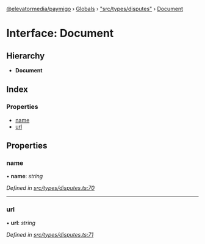 [@elevatormedia/paymigo](../README.md) › [Globals](../globals.md) › ["src/types/disputes"](../modules/_src_types_disputes_.md) › [Document](_src_types_disputes_.document.md)

# Interface: Document

## Hierarchy

-   **Document**

## Index

### Properties

-   [name](_src_types_disputes_.document.md#name)
-   [url](_src_types_disputes_.document.md#url)

## Properties

### name

• **name**: _string_

_Defined in [src/types/disputes.ts:70](https://github.com/ELEVATORmedia/paymigo/blob/a9a7ad7/src/types/disputes.ts#L70)_

---

### url

• **url**: _string_

_Defined in [src/types/disputes.ts:71](https://github.com/ELEVATORmedia/paymigo/blob/a9a7ad7/src/types/disputes.ts#L71)_
